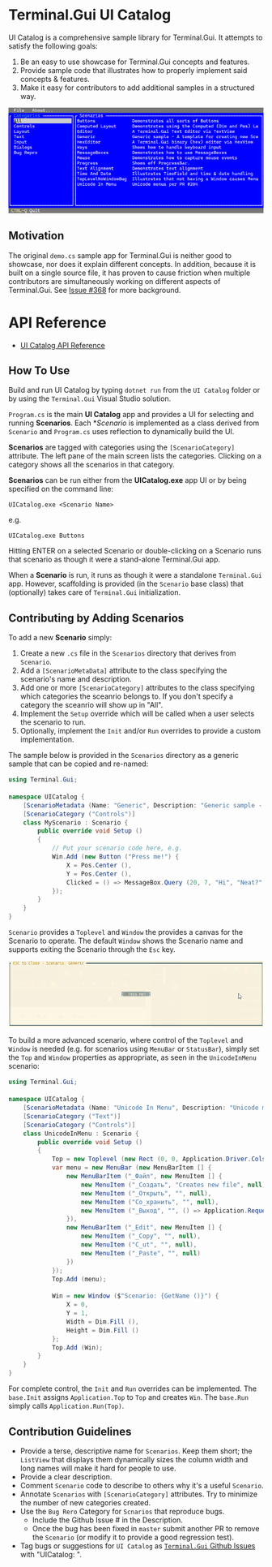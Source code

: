 # Terminal.Gui UI Catalog

UI Catalog is a comprehensive sample library for Terminal.Gui. It attempts to satisfy the following goals:

1. Be an easy to use showcase for Terminal.Gui concepts and features.
2. Provide sample code that illustrates how to properly implement said concepts & features.
3. Make it easy for contributors to add additional samples in a structured way.

![screenshot](screenshot.png)

## Motivation

The original `demo.cs` sample app for Terminal.Gui is neither good to showcase, nor does it explain different concepts. In addition, because it is built on a single source file, it has proven to cause friction when multiple contributors are simultaneously working on different aspects of Terminal.Gui. See [Issue #368](https://github.com/migueldeicaza/Terminal.Gui/issues/368) for more background.

# API Reference

* [UI Catalog API Reference](https://migueldeicaza.github.io/gui.cs/api/UICatalog/UICatalog.html)

## How To Use

Build and run UI Catalog by typing `dotnet run` from the `UI Catalog` folder or by using the `Terminal.Gui` Visual Studio solution.

`Program.cs` is the main **UI Catalog** app and provides a UI for selecting and running **Scenarios**. Each **Scenario* is implemented as a class derived from `Scenario` and `Program.cs` uses reflection to dynamically build the UI.

**Scenarios** are tagged with categories using the `[ScenarioCategory]` attribute. The left pane of the main screen lists the categories. Clicking on a category shows all the scenarios in that category.

**Scenarios** can be run either from the **UICatalog.exe** app UI or by being specified on the command line:

```
UICatalog.exe <Scenario Name>
```

e.g.

```
UICatalog.exe Buttons
```

Hitting ENTER on a selected Scenario or double-clicking on a Scenario runs that scenario as though it were a stand-alone Terminal.Gui app.

When a **Scenario** is run, it runs as though it were a standalone `Terminal.Gui` app. However, scaffolding is provided (in the `Scenario` base class) that (optionally) takes care of `Terminal.Gui` initialization.

## Contributing by Adding Scenarios

To add a new **Scenario** simply:

1. Create a new `.cs` file in the `Scenarios` directory that derives from `Scenario`.
2. Add a `[ScenarioMetaData]` attribute to the class specifying the scenario's name and description.
3. Add one or more `[ScenarioCategory]` attributes to the class specifying which categories the sceanrio belongs to. If you don't specify a category the sceanrio will show up in "All".
4. Implement the `Setup` override which will be called when a user selects the scenario to run.
5. Optionally, implement the `Init` and/or `Run` overrides to provide a custom implementation.

The sample below is provided in the `Scenarios` directory as a generic sample that can be copied and re-named:

```csharp
using Terminal.Gui;

namespace UICatalog {
	[ScenarioMetadata (Name: "Generic", Description: "Generic sample - A template for creating new Scenarios")]
	[ScenarioCategory ("Controls")]
	class MyScenario : Scenario {
		public override void Setup ()
		{
			// Put your scenario code here, e.g.
			Win.Add (new Button ("Press me!") {
				X = Pos.Center (),
				Y = Pos.Center (),
				Clicked = () => MessageBox.Query (20, 7, "Hi", "Neat?", "Yes", "No")
			});
		}
	}
}
```

`Scenario` provides a `Toplevel` and `Window` the provides a canvas for the Scenario to operate. The default `Window` shows the Scenario name and supports exiting the Scenario through the `Esc` key. 

![screenshot](generic_screenshot.png)

To build a more advanced scenario, where control of the `Toplevel` and `Window` is needed (e.g. for scenarios using `MenuBar` or `StatusBar`), simply set the `Top` and `Window` properties as appropriate, as seen in the `UnicodeInMenu` scenario:

```csharp
using Terminal.Gui;

namespace UICatalog {
	[ScenarioMetadata (Name: "Unicode In Menu", Description: "Unicode menus per PR #204")]
	[ScenarioCategory ("Text")]
	[ScenarioCategory ("Controls")]
	class UnicodeInMenu : Scenario {
		public override void Setup ()
		{
			Top = new Toplevel (new Rect (0, 0, Application.Driver.Cols, Application.Driver.Rows));
			var menu = new MenuBar (new MenuBarItem [] {
				new MenuBarItem ("_Файл", new MenuItem [] {
					new MenuItem ("_Создать", "Creates new file", null),
					new MenuItem ("_Открыть", "", null),
					new MenuItem ("Со_хранить", "", null),
					new MenuItem ("_Выход", "", () => Application.RequestStop() )
				}),
				new MenuBarItem ("_Edit", new MenuItem [] {
					new MenuItem ("_Copy", "", null),
					new MenuItem ("C_ut", "", null),
					new MenuItem ("_Paste", "", null)
				})
			});
			Top.Add (menu);

			Win = new Window ($"Scenario: {GetName ()}") {
				X = 0,
				Y = 1,
				Width = Dim.Fill (),
				Height = Dim.Fill ()
			};
			Top.Add (Win);
		}
	}
}
```

For complete control, the `Init` and `Run` overrides can be implemented. The `base.Init` assigns `Application.Top` to `Top` and creates `Win`. The `base.Run` simply calls `Application.Run(Top)`.

## Contribution Guidelines

- Provide a terse, descriptive name for `Scenarios`. Keep them short; the `ListView` that displays them dynamically sizes the column width and long names will make it hard for people to use.
- Provide a clear description.
- Comment `Scenario` code to describe to others why it's a useful `Scenario`.
- Annotate `Scenarios` with `[ScenarioCategory]` attributes. Try to minimize the number of new categories created.
- Use the `Bug Rero` Category for `Scnarios` that reproduce bugs. 
	- Include the Github Issue # in the Description.
	- Once the bug has been fixed in `master` submit another PR to remove the `Scenario` (or modify it to provide a good regression test).
- Tag bugs or suggestions for `UI Catalog` as [`Terminal.Gui` Github Issues](https://github.com/migueldeicaza/gui.cs/issues) with "UICatalog: ".
